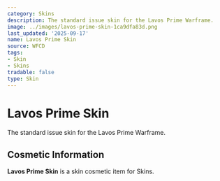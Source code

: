 ```yaml
---
category: Skins
description: The standard issue skin for the Lavos Prime Warframe.
image: ../images/lavos-prime-skin-1ca9dfa83d.png
last_updated: '2025-09-17'
name: Lavos Prime Skin
source: WFCD
tags:
- Skin
- Skins
tradable: false
type: Skin
---
```


# Lavos Prime Skin

The standard issue skin for the Lavos Prime Warframe.

## Cosmetic Information

**Lavos Prime Skin** is a skin cosmetic item for Skins.

